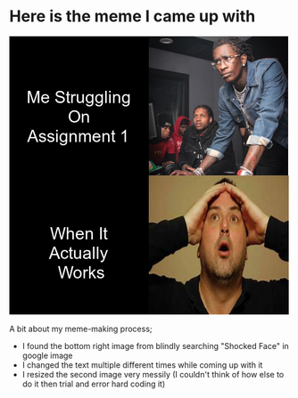 # **Here is the meme I came up with**

![](test_meme.png)

A bit about my meme-making process;
- I found the bottom right image from blindly searching "Shocked Face" in google image
- I changed the text multiple different times while coming up with it
- I resized the second image very messily (I couldn't think of how else to do it then trial and error hard coding it)
